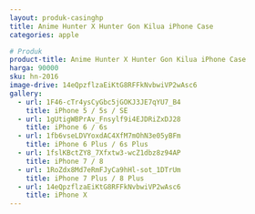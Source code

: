 ```yaml
---
layout: produk-casinghp
title: Anime Hunter X Hunter Gon Kilua iPhone Case
categories: apple

# Produk
product-title: Anime Hunter X Hunter Gon Kilua iPhone Case
harga: 90000
sku: hn-2016
image-drive: 14eQpzflzaEiKtG8RFFkNvbwiVP2wAsc6
gallery:
  - url: 1F46-cTr4ysCyGbc5jGOKJ3JE7qYU7_B4
    title: iPhone 5 / 5s / SE
  - url: 1gUtigWBPrAv_Fnsylf9i4EJDRiZxDJ28
    title: iPhone 6 / 6s
  - url: 1fb6vseLDVYoxdAC4XfM7mOhN3e05yBFm
    title: iPhone 6 Plus / 6s Plus
  - url: 1fslKBctZY8_7Xfxtw3-wcZ1dbz8z94AP
    title: iPhone 7 / 8
  - url: 1RoZdx8Md7eRmFJyCa9hHl-sot_1DTrUm
    title: iPhone 7 Plus / 8 Plus
  - url: 14eQpzflzaEiKtG8RFFkNvbwiVP2wAsc6
    title: iPhone X
---
```

